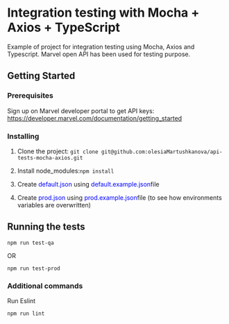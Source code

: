 # Integration testing with Mocha + Axios + TypeScript

Example of project for integration testing using Mocha, Axios and Typescript.
Marvel open API has been used for testing purpose.

## Getting Started

### Prerequisites

Sign up on Marvel developer portal to get API keys: https://developer.marvel.com/documentation/getting_started

### Installing

1. Clone the project: `git clone git@github.com:olesiaMartushkanova/api-tests-mocha-axios.git`

2. Install node_modules:`npm install`

3. Create <font color="blue">default.json</font> using <font color="blue">default.example.json</font>file

4. Create <font color="blue">prod.json</font> using <font color="blue">prod.example.json</font>file (to see how environments variables are overwritten)

## Running the tests

```
npm run test-qa
```

OR

```
npm run test-prod
```

### Additional commands

Run Eslint

```
npm run lint
```